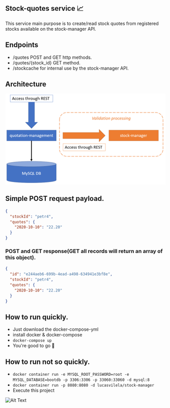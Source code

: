 ## Stock-quotes service :chart_with_upwards_trend:

This service main purpose is to create/read stock quotes from registered stocks available on the stock-manager API.

## Endpoints
- /quotes POST and GET http methods.
- /quotes/{stock_id} GET method.
- /stockcache for internal use by the stock-manager API.

## Architecture
![Alt text](images/architecture.png?raw=true "Title")
## Simple POST request payload.
```json
{
  "stockId": "petr4",
  "quotes": {
    "2020-10-10": "22.20"
  }
}
```

### POST and GET response(GET all records will return an array of this object).
```json
{
  "id": "e244aeb6-699b-4ead-a498-634941e3bf8e",
  "stockId": "petr4",
  "quotes": {
    "2020-10-10": "22.20"
  }
}
```

## How to run quickly.
* Just download the docker-compose-yml
* install docker & docker-compose
* ```docker-compose up```
* You're good to go :rocket:

## How to run not so quickly.

* ```docker container run -e MYSQL_ROOT_PASSWORD=root -e MYSQL_DATABASE=bootdb -p 3306:3306 -p 33060:33060 -d mysql:8```
* ```docker container run -p 8080:8080 -d lucasvilela/stock-manager```
* Execute this project

![Alt Text](https://media3.giphy.com/media/3o7abB06u9bNzA8lu8/200.gif)